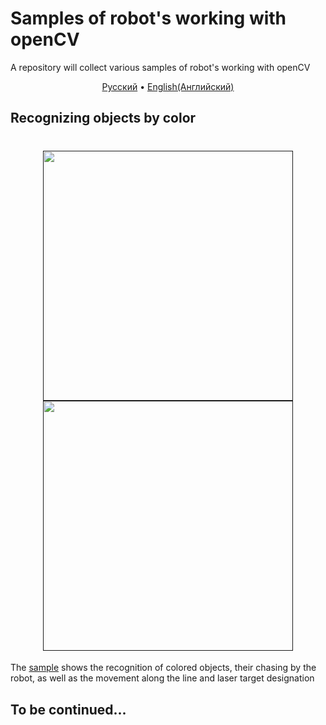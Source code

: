 # Samples of robot's working with openCV
A repository will collect various samples of robot's working with openCV
<p align="center">
  <a href="https://codeberg.org/TrashRobotics/Robot-OpenCV-Samples/src/branch/main/README.md">Русский</a> •
  <a href="https://codeberg.org/TrashRobotics/Robot-OpenCV-Samples/src/branch/main/README-en.md">English(Английский)</a> 
</p>

## Recognizing objects by color
<h1 align="center">
  <a href=""><img src="https://codeberg.org/TrashRobotics/Robot-OpenCV-Samples/raw/branch/main/thresholding/img/thr.png" width="400"></a>
  <a href=""><img src="https://codeberg.org/TrashRobotics/Robot-OpenCV-Samples/raw/branch/main/thresholding/img/line.png" width="400"></a>
</h1>

The [sample](https://codeberg.org/TrashRobotics/Robot-OpenCV-Samples/src/branch/main/thresholding) shows the recognition of colored objects, their chasing by the robot, as well as the movement along the line and laser target designation

## To be continued...